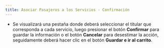 ```yaml
---
title: Asociar Pasajeros a los Servicios - Confirmación
---
```


- Se visualizará una pestaña donde deberá seleccionar el titular que corresponda a cada servicio, luego presionar el botón **Confirmar** para guardar la información o el botón **Cancelar** para desestimar la acción, seguidamente deberá hacer clic en el botón **Guardar e ir al carrito**.

<!-- ![Asociar Pasajeros Confirmación](../../../static/img/reservas-online/mis-reservas/asociar-pasajeros-confirmar.png) -->
